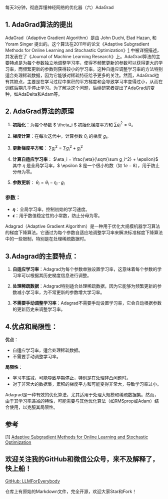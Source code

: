 每天3分钟，彻底弄懂神经网络的优化器（六）AdaGrad

## 1. AdaGrad算法的提出
AdaGrad（Adaptive Gradient Algorithm）是由 John Duchi, Elad Hazan, 和 Yoram Singer 提出的。这个算法在2011年的论文《Adaptive Subgradient Methods for Online Learning and Stochastic Optimization》[1](#refer-anchor-6) 中被详细描述，并发表在了《Journal of Machine Learning Research》上。AdaGrad算法的主要特点是为每个参数独立地调整学习率，使得不频繁更新的参数可以获得更大的学习率，而频繁更新的参数则获得较小的学习率。这种自适应调整学习率的方法特别适合处理稀疏数据，因为它能够对稀疏特征给予更多的关注。然而，AdaGrad也有其缺点，主要是在学习过程中累积的平方梯度和会导致学习率变得过小，从而在训练后期几乎停止学习。为了解决这个问题，后续研究者提出了AdaGrad的变种，如AdaDelta和Adam等。

## 2. AdaGrad算法的原理

1. **初始化**：为每个参数 $ \theta_i $ 初始化梯度平方和 $\sum g_i^2 = 0$。

2. **梯度计算**：在每次迭代中，计算参数 $\theta_i$ 的梯度 $g_i$。

3. **更新梯度平方和**：
   $\sum g_i^2 = \sum g_i^2 + g_i^2$

4. **计算自适应学习率**：
   $\eta_i = \frac{\eta}{\sqrt{\sum g_i^2} + \epsilon}$
   其中 $\eta$ 是全局学习率，$ \epsilon $ 是一个很小的数（如 $1e-8$），用于防止分母为零。

5. **参数更新**：
   $\theta_i = \theta_i - \eta_i \cdot g_i$

### 参数：

- **$\eta$**：全局学习率，控制初始的学习速度。
- **$\epsilon$**：用于数值稳定性的小常数，防止分母为零。


Adagrad（Adaptive Gradient Algorithm）是一种用于优化大规模机器学习算法的梯度下降算法。它通过为每个参数自适应地调整学习率来解决标准梯度下降算法中的一些限制，特别是在处理稀疏数据时。

## 3.Adagrad的主要特点：

1. **自适应学习率**：Adagrad为每个参数单独设置学习率，这意味着每个参数的学习率可以根据其历史梯度信息进行调整。

2. **处理稀疏数据**：Adagrad特别适合处理稀疏数据，因为它能够为频繁更新的参数减小学习率，为不常更新的参数增大学习率。

3. **不需要手动调整学习率**：Adagrad不需要手动设置学习率，它会自动根据参数的更新历史来调整学习率。

## 4.优点和局限性：

**优点**：
- 自适应学习率，适合处理稀疏数据。
- 不需要手动调整学习率。

**局限性**：
- 学习率递减，可能导致早期停止，特别是在处理非凸问题时。
- 对于非常大的数据集，累积的梯度平方和可能变得非常大，导致学习率过小。

Adagrad是一种有效的优化算法，尤其适用于处理大规模和稀疏数据集。然而，由于其学习率递减的特性，可能需要与其他优化算法（如RMSprop或Adam）结合使用，以克服其局限性。


## 参考
[1] [Adaptive Subgradient Methods for Online Learning and Stochastic Optimization](https://jmlr.org/papers/v12/duchi11a.html)

## 欢迎关注我的GitHub和微信公众号，来不及解释了，快上船！

[GitHub: LLMForEverybody](https://github.com/luhengshiwo/LLMForEverybody)

仓库上有原始的Markdown文件，完全开源，欢迎大家Star和Fork！
